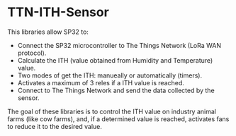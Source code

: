 # TTN-ITH-Sensor

This libraries allow SP32 to:
  - Connect the SP32 microcontroller to The Things Network (LoRa WAN protocol).
  - Calculate the ITH (value obtained from Humidity and Temperature) value.
  - Two modes of get the ITH: manueally or automatically (timers).
  - Activates a maximum of 3 reles if a ITH value is reached.
  - Connect to The Things Network and send the data collected by the sensor.
  
 The goal of these libraries is to control the ITH value on industry animal farms (like cow farms), and, if a determined value is reached, activates fans to reduce it to the desired value.
